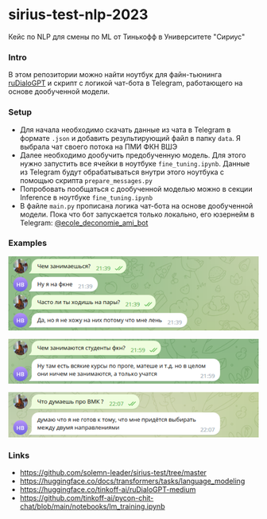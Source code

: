 # sirius-test-nlp-2023
Кейс по NLP для смены по ML от Тинькофф в Университете "Сириус"

### Intro

В этом репозитории можно найти ноутбук для файн-тьюнинга [ruDialoGPT](https://huggingface.co/tinkoff-ai/ruDialoGPT-medium?text=%40%40%D0%9F%D0%95%D0%A0%D0%92%D0%AB%D0%99%40%40+%D0%BF%D1%80%D0%B8%D0%B2%D0%B5%D1%82+%40%40%D0%92%D0%A2%D0%9E%D0%A0%D0%9E%D0%99%40%40+%D0%BF%D1%80%D0%B8%D0%B2%D0%B5%D1%82+%40%40%D0%9F%D0%95%D0%A0%D0%92%D0%AB%D0%99%40%40+%D0%BA%D0%B0%D0%BA+%D0%B4%D0%B5%D0%BB%D0%B0%3F+%40%40%D0%92%D0%A2%D0%9E%D0%A0%D0%9E%D0%99%40%40) и скрипт с логикой чат-бота в Telegram, работающего на основе дообученной модели.

### Setup

- Для начала необходимо скачать данные из чата в Telegram в формате ```.json``` и добавить результирующий файл в папку ```data```. Я выбрала чат своего потока на ПМИ ФКН ВШЭ
- Далее необходимо дообучить предобученную модель. Для этого нужно запустить все ячейки в ноутбуке ```fine_tuning.ipynb```. Данные из Telegram будут обрабатываться внутри этого ноутбука с помощью скрипта ```prepare_messages.py```
- Попробовать пообщаться с дообученной моделью можно в секции Inference в ноутбуке ```fine_tuning.ipynb```
- В файле ```main.py``` прописана логика чат-бота на основе дообученной модели. Пока что бот запускается только локально, его юзернейм в Telegram: [@ecole_deconomie_ami_bot](https://t.me/ecole_deconomie_ami_bot)

### Examples
![Пары](images/classes.png "Рис. 1")

![ФКН](images/activities.png "Рис. 2")

![ВМК](images/msu.png "Рис. 3")

### Links

- https://github.com/solemn-leader/sirius-test/tree/master
- https://huggingface.co/docs/transformers/tasks/language_modeling
- https://huggingface.co/tinkoff-ai/ruDialoGPT-medium
- https://github.com/tinkoff-ai/pycon-chit-chat/blob/main/notebooks/lm_training.ipynb
